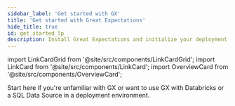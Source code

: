 ```yaml
---
sidebar_label: 'Get started with GX'
title: 'Get started with Great Expectations'
hide_title: true
id: get_started_lp
description: Install Great Expectations and initialize your deployment.
---
```


import LinkCardGrid from '@site/src/components/LinkCardGrid';
import LinkCard from '@site/src/components/LinkCard';
import OverviewCard from '@site/src/components/OverviewCard';

<OverviewCard title={frontMatter.title}>
  Start here if you're unfamiliar with GX or want to use GX with Databricks or a SQL Data Source in a deployment environment.
</OverviewCard>

<LinkCardGrid>
  <LinkCard topIcon label="Quickstart" description="Install GX, connect to sample data, build your first Expectation, validate data, and review the validation results" to="/oss/tutorials/quickstart/" icon="/img/test_icon.svg" />
  <LinkCard topIcon label="GX overview" description="An overview of GX for new users and those looking for an understanding of its components and its primary workflows" to="/reference/learn/conceptual_guides/gx_overview" icon="/img/overview_icon.svg" />
  <LinkCard topIcon label="Get started with GX and Databricks" description="Learn how you can use GX with Databricks in a production environment" to="/oss/tutorials/getting_started/how_to_use_great_expectations_in_databricks" icon="/img/databricks_icon.svg" />
  <LinkCard topIcon label="Get Started with GX and SQL" description="Learn how you can use GX with a SQL Data Source in a production environment" to="/oss/tutorials/getting_started/how_to_use_great_expectations_with_sql" icon="/img/sql_icon.svg" />
</LinkCardGrid>